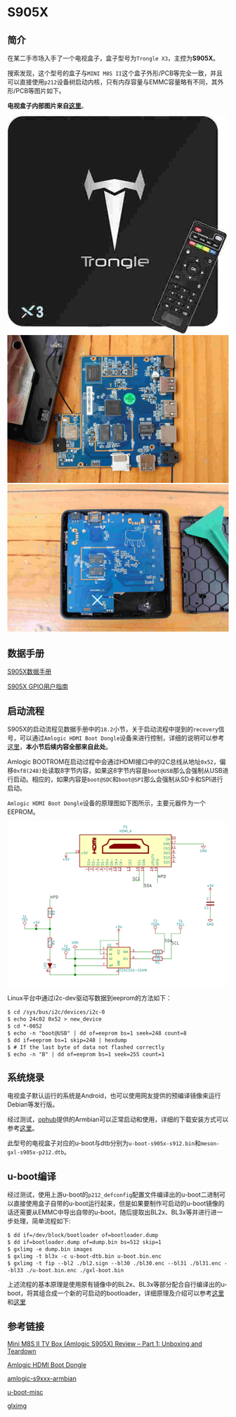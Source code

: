 # S905X

## 简介

在某二手市场入手了一个电视盒子，盒子型号为`Trongle X3`，主控为**S905X**。

搜索发现，这个型号的盒子与`MINI M8S II`这个盒子外形/PCB等完全一致，并且可以直接使用`p212`设备树启动内核，只有内存容量与EMMC容量略有不同，其外形/PCB等图片如下。

**电视盒子内部图片来自[这里](https://www.cnx-software.com/2016/07/13/mini-m8s-ii-tv-box-amlogic-s905x-review-part-1-unboxing-and-teardown/)**。

![Trongle X3](trongle_x3.jpg)
![MINI_M8S_II](MINI_M8S_II_Amlogic_S905X_Board.jpg)
![MINI_M8S_II](MINIM8S_II_Board_Large.jpg)

## 数据手册

[S905X数据手册](S905X_Datasheet.pdf)

[S905X GPIO用户指南](S905X_GPIO_User_Guide.pdf)

## 启动流程

S905X的启动流程见数据手册中的`18.2`小节，关于启动流程中提到的`recovery`信号，可以通过`Amlogic HDMI Boot Dongle`设备来进行控制，详细的说明可以参考[这里](https://github.com/superna9999/linux/wiki/Amlogic-HDMI-Boot-Dongle)，**本小节后续内容全部来自此处**。

Amlogic BOOTROM在启动过程中会通过HDMI接口中的I2C总线从地址`0x52`，偏移`0xf8(248)`处读取8字节内容，如果这8字节内容是`boot@USB`那么会强制从USB进行启动。相应的，如果内容是`boot@SDC`和`boot@SPI`那么会强制从SD卡和SPI进行启动。

`Amlogic HDMI Boot Dongle`设备的原理图如下图所示，主要元器件为一个EEPROM。

![Amlogic HDMI Boot Dongle](HDMI_Boot_Dongle.png)

Linux平台中通过i2c-dev驱动写数据到eeprom的方法如下：

```shell
$ cd /sys/bus/i2c/devices/i2c-0
$ echo 24c02 0x52 > new_device
$ cd *-0052
$ echo -n "boot@USB" | dd of=eeprom bs=1 seek=248 count=8
$ dd if=eeprom bs=1 skip=248 | hexdump
$ # If the last byte of data not flashed correctly
$ echo -n "B" | dd of=eeprom bs=1 seek=255 count=1
```

## 系统烧录

电视盒子默认运行的系统是Android，也可以使用网友提供的预编译镜像来运行Debian等发行版。

经过测试，[ophub](https://github.com/ophub)提供的Armbian可以正常启动和使用，详细的下载安装方式可以参考[这里](https://github.com/ophub/amlogic-s9xxx-armbian/)。

此型号的电视盒子对应的u-boot与dtb分别为`u-boot-s905x-s912.bin`和`meson-gxl-s905x-p212.dtb`。

## u-boot编译

经过测试，使用上游u-boot的`p212_defconfig`配置文件编译出的u-boot二进制可以直接使用盒子自带的u-boot运行起来，但是如果要制作可启动的u-boot镜像的话还需要从EMMC中导出自带的u-boot，随后提取出BL2x、BL3x等并进行进一步处理，简单流程如下:

```shell
$ dd if=/dev/block/bootloader of=bootloader.dump
$ dd if=bootloader.dump of=dump.bin bs=512 skip=1
$ gxlimg -e dump.bin images
$ gxlimg -t bl3x -c u-boot-dtb.bin u-boot.bin.enc
$ gxlimg -t fip --bl2 ./bl2.sign --bl30 ./bl30.enc --bl31 ./bl31.enc --bl33 ./u-boot.bin.enc ./gxl-boot.bin
```

上述流程的基本原理是使用原有镜像中的BL2x、BL3x等部分配合自行编译出的u-boot，将其组合成一个新的可启动的bootloader，详细原理及介绍可以参考[这里](https://github.com/hexdump0815/u-boot-misc/tree/master/misc.gxl)和[这里](https://github.com/repk/gxlimg)

## 参考链接

[Mini M8S II TV Box (Amlogic S905X) Review – Part 1: Unboxing and Teardown](https://www.cnx-software.com/2016/07/13/mini-m8s-ii-tv-box-amlogic-s905x-review-part-1-unboxing-and-teardown/)

[Amlogic HDMI Boot Dongle](https://github.com/superna9999/linux/wiki/Amlogic-HDMI-Boot-Dongle)

[amlogic-s9xxx-armbian](https://github.com/ophub/amlogic-s9xxx-armbian/)

[u-boot-misc](https://github.com/hexdump0815/u-boot-misc)

[glximg](https://github.com/repk/gxlimg)
